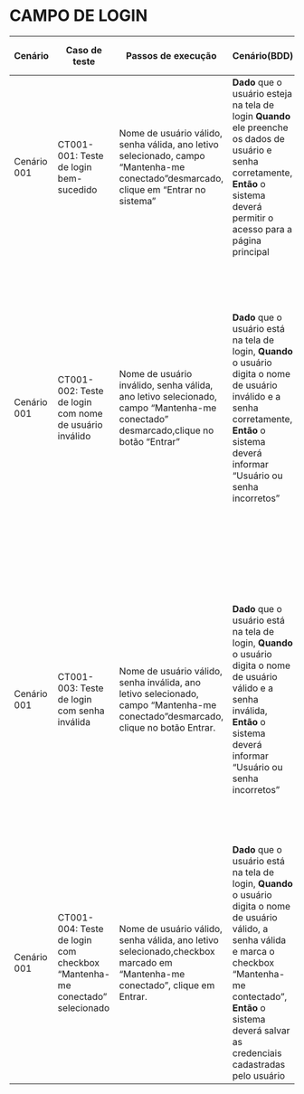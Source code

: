 # CAMPO DE LOGIN

| Cenário     | Caso de teste                                                | Passos de execução                                           | Cenário(BDD)                                                 | Critérios de aceitação                                       | Resultados esperados                                         |
| ----------- | ------------------------------------------------------------ | ------------------------------------------------------------ | ------------------------------------------------------------ | ------------------------------------------------------------ | ------------------------------------------------------------ |
| Cenário 001 | CT001-001: Teste de login bem-sucedido                       | Nome de usuário válido, senha válida, ano letivo selecionado, campo “Mantenha-me conectado”desmarcado, clique em “Entrar no sistema” | **Dado** que o usuário esteja na tela de login **Quando** ele preenche os dados de usuário e senha corretamente, **Então** o sistema deverá permitir o acesso para a página principal | Inserir um nome de usuário e senha válidos; O sistema deve permitir o acesso e redirecionar o usuário para a página principal. | O usuário é redirecionado para a página principal do sistema após o login. |
| Cenário 001 | CT001-002: Teste de login com nome de usuário inválido        | Nome de usuário inválido, senha válida, ano letivo selecionado, campo “Mantenha-me conectado” desmarcado,clique no botão “Entrar” | **Dado** que o usuário está na tela de login, **Quando** o usuário digita o nome de usuário inválido e a senha corretamente, **Então** o sistema deverá informar “Usuário ou senha incorretos” | O sistema deve exibir a mensagem “Usuário ou senha incorretos” | O sistema deve reconhecer que o nome de usuário não corresponde a uma conta válida; O sistema exibe uma mensagem de erro informando “Usuário ou senha incorretos”; A página de login deve permanecer visível, permitindo que o usuário faça novas tentativas de login. |
| Cenário 001 | CT001-003: Teste de login com senha inválida                 | Nome de usuário válido, senha inválida, ano letivo selecionado, campo “Mantenha-me conectado”desmarcado, clique no botão Entrar. | **Dado** que o usuário está na tela de login, **Quando** o usuário digita o nome de usuário válido e a senha inválida, **Então** o sistema deverá informar “Usuário ou senha incorretos” | O sistema deve exibir uma mensagem de erro indicando “usuário ou senha incorretos” | O sistema deve reconhecer que a senha não corresponde a uma conta válida;O sistema exibe uma mensagem de erro informando “usuário ou senha incorretos”;A página de login deve permanecer visível, permitindo que o usuário faça novas tentativas de login. |
| Cenário 001 | CT001-004: Teste de login com checkbox “Mantenha-me conectado” selecionado | Nome de usuário válido, senha válida, ano letivo selecionado,checkbox marcado em “Mantenha-me conectado”, clique em Entrar. | **Dado** que o usuário está na tela de login, **Quando** o usuário digita o nome de usuário válido, a senha válida e marca o checkbox “Mantenha-me contectado”, **Então** o sistema deverá salvar as credenciais cadastradas pelo usuário | O sistema deve permitir o acesso e redirecionar o usuário para a página principal. | O usuário é redirecionado para a página principal do sistema após o login, e as credenciais são gravadas para sessões futuras. |
